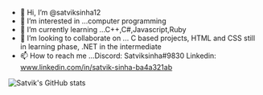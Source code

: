 - 👋 Hi, I’m @satviksinha12
- 👀 I’m interested in ...computer programming
- 🌱 I’m currently learning ...C++,C#,Javascript,Ruby
- 💞️ I’m looking to collaborate on ... C based projects, HTML and CSS still in learning phase, .NET in the intermediate
- 📫 How to reach me ...Discord: Satviksinha#9830  Linkedin: www.linkedin.com/in/satvik-sinha-ba4a321ab





![  Satvik's GitHub stats](https://github-readme-stats.vercel.app/api?username=satviksinha12&show_icons=true&theme=radical)

<!---
satviksinha12/satviksinha12 is a ✨ special ✨ repository because its `README.md` (this file) appears on your GitHub profile.
You can click the Preview link to take a look at your changes.
--->

